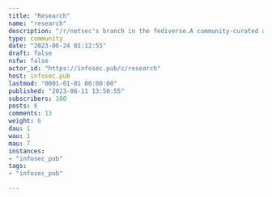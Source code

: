 ```yaml
---
title: "Research" 
name: "research"
description: "/r/netsec's branch in the fediverse.A community-curated aggregator of technical research. Our mission is to extract signal from the noise.Only post technical content here. New tools (and major releases of existing ones), novel techniques, deep dives and post mortems are the ideal content. CTF and bug bounty writeups could be acceptable if they showcase lesser known approaches or techniques.Non-technical content (both beginner and CISO level) will be considered spam."
type: community
date: "2023-06-24 01:12:55"
draft: false
nsfw: false
actor_id: "https://infosec.pub/c/research"
host: infosec.pub
lastmod: "0001-01-01 00:00:00"
published: "2023-06-11 13:50:55"
subscribers: 100
posts: 6
comments: 13
weight: 6
dau: 1
wau: 1
mau: 7
instances:
- "infosec_pub"
tags: 
- "infosec_pub"

---
```

